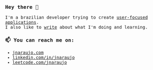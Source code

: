 <samp align="left">
  <h3>Hey there 👋</h3>
  <p>I'm a brazilian developer trying to create <a href="https://jnaraujo.com/projetos">user-focused applications</a>. <br />
  I also like to <a href="https://jnaraujo.com/blog">write</a> about what I'm doing and learning.</p>
  <h3>📫 You can reach me on:</h3>
  <ul>
    <li><a href="https://jnaraujo.com/">jnaraujo.com</a></li>
    <li><a href="https://www.linkedin.com/in/jnaraujo/">linkedin.com/in/jnaraujo</a></li>
    <li><a href="https://leetcode.com/jnaraujo/">leetcode.com/jnaraujo</a></li>
  </ul>
</samp>

<!--
**jnaraujo/jnaraujo** is a ✨ _special_ ✨ repository because its `README.md` (this file) appears on your GitHub profile.

Here are some ideas to get you started:

- 🔭 I’m currently working on ...
- 🌱 I’m currently learning ...
- 👯 I’m looking to collaborate on ...
- 🤔 I’m looking for help with ...
- 💬 Ask me about ...
- 📫 How to reach me: ...
- 😄 Pronouns: ...
- ⚡ Fun fact: ...
-->
